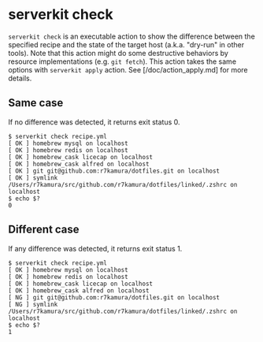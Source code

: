 # serverkit check
`serverkit check` is an executable action to show the difference between the specified recipe and
the state of the target host (a.k.a. "dry-run" in other tools).
Note that this action might do some destructive behaviors by resource implementations (e.g. `git fetch`).
This action takes the same options with `serverkit apply` action.
See [/doc/action_apply.md] for more details.

## Same case
If no difference was detected, it returns exit status 0.

```
$ serverkit check recipe.yml
[ OK ] homebrew mysql on localhost
[ OK ] homebrew redis on localhost
[ OK ] homebrew_cask licecap on localhost
[ OK ] homebrew_cask alfred on localhost
[ OK ] git git@github.com:r7kamura/dotfiles.git on localhost
[ OK ] symlink /Users/r7kamura/src/github.com/r7kamura/dotfiles/linked/.zshrc on localhost
$ echo $?
0
```

## Different case
If any difference was detected, it returns exit status 1.

```
$ serverkit check recipe.yml
[ OK ] homebrew mysql on localhost
[ OK ] homebrew redis on localhost
[ OK ] homebrew_cask licecap on localhost
[ OK ] homebrew_cask alfred on localhost
[ NG ] git git@github.com:r7kamura/dotfiles.git on localhost
[ NG ] symlink /Users/r7kamura/src/github.com/r7kamura/dotfiles/linked/.zshrc on localhost
$ echo $?
1
```
